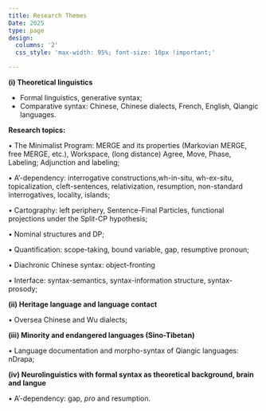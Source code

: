```yaml
---
title: Research Themes
Date: 2025
type: page
design: 
  columns: '2' 
  css_style: 'max-width: 95%; font-size: 16px !important;'

---
```


**(i) Theoretical linguistics**

- Formal linguistics, generative syntax;
- Comparative syntax: Chinese, Chinese dialects, French, English, Qiangic languages.

**Research topics:**

• The Minimalist Program: MERGE and its properties (Markovian MERGE, free MERGE, etc.), Workspace, (long distance) Agree, Move, Phase, Labeling;
Adjunction and labeling;

• A’-dependency: interrogative constructions,wh-in-situ, wh-ex-situ, topicalization, cleft-sentences, relativization, resumption, non-standard interrogatives, locality, islands;

• Cartography: left periphery, Sentence-Final Particles, functional projections under the Split-CP hypothesis;

• Nominal structures and DP; 

• Quantification: scope-taking, bound variable, gap, resumptive pronoun;

• Diachronic Chinese syntax: object-fronting

• Interface: syntax-semantics, syntax-information structure, syntax-prosody;

**(ii) Heritage language and language contact**

• Oversea Chinese and Wu dialects;

**(iii) Minority and endangered languages (Sino-Tibetan)**

• Language documentation and morpho-syntax of Qiangic languages: nDrapa;

**(iv) Neurolinguistics with formal syntax as theoretical background, brain and langue**

• A’-dependency: gap, *pro* and resumption.




